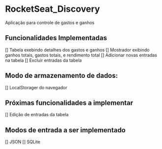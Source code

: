 # RocketSeat_Discovery
Aplicação para controle de gastos e ganhos

## Funcionalidades Implementadas
[] Tabela exebindo detalhes dos gastos e ganhos
[] Mostrador exibindo ganhos totais, gastos totais, e rendimento total
[] Adicionar novas entradas na tabela
[] Excluir entradas da tabela

## Modo de armazenamento de dados:
[] LocalStorager do navegador

## Próximas funcionalidades a implementar
[] Edição de entradas da tabela

## Modos de entrada a ser implementado
[] JSON
[] SQLite
